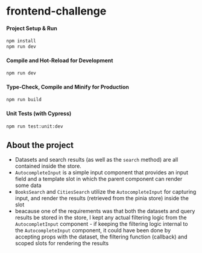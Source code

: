 # frontend-challenge


#### Project Setup & Run

```sh
npm install
npm run dev
```

#### Compile and Hot-Reload for Development

```sh
npm run dev
```

#### Type-Check, Compile and Minify for Production

```sh
npm run build
```

#### Unit Tests (with Cypress)

```sh
npm run test:unit:dev
```


## About the project

- Datasets and search results (as well as the `search` method) are all contained inside the store.
- `AutocompleteInput` is a simple input component that provides an input field and a template slot in which the parent component can render some data
- `BooksSearch` and `CitiesSearch` utilize the `AutocompleteInput` for capturing input, and render the results (retrieved from the pinia store) inside the slot
- beacause one of the requirements was that both the datasets and query results be stored in the store, I kept any actual filtering logic from the `AutocompletInput` component - if keeping the filtering logic internal to the `AutocompleteInput` component, it could have been done by accepting props with the dataset, the filtering function (callback) and scoped slots for rendering the results
